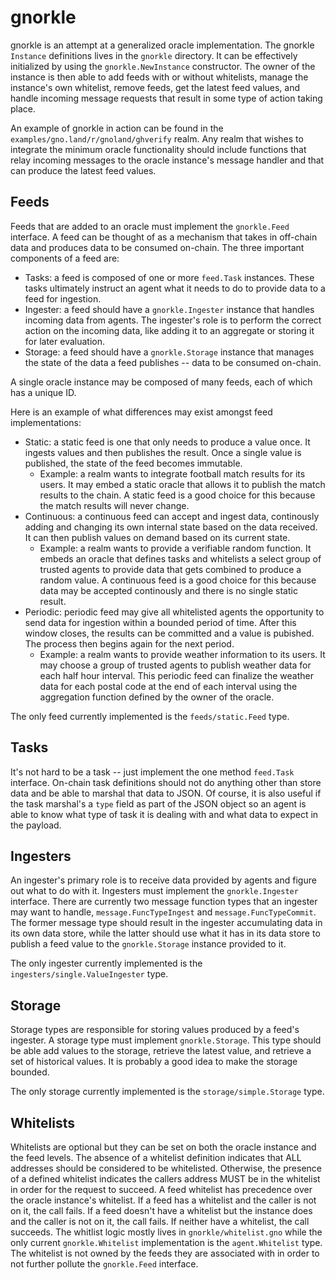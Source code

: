 # gnorkle

gnorkle is an attempt at a generalized oracle implementation. The gnorkle `Instance` definitions lives in the `gnorkle` directory. It can be effectively initialized by using the `gnorkle.NewInstance` constructor. The owner of the instance is then able to add feeds with or without whitelists, manage the instance's own whitelist, remove feeds, get the latest feed values, and handle incoming message requests that result in some type of action taking place.

An example of gnorkle in action can be found in the `examples/gno.land/r/gnoland/ghverify` realm. Any realm that wishes to integrate the minimum oracle functionality should include functions that relay incoming messages to the oracle instance's message handler and that can produce the latest feed values.

## Feeds

Feeds that are added to an oracle must implement the `gnorkle.Feed` interface. A feed can be thought of as a mechanism that takes in off-chain data and produces data to be consumed on-chain. The three important components of a feed are:
- Tasks: a feed is composed of one or more `feed.Task` instances. These tasks ultimately instruct an agent what it needs to do to provide data to a feed for ingestion.
- Ingester: a feed should have a `gnorkle.Ingester` instance that handles incoming data from agents. The ingester's role is to perform the correct action on the incoming data, like adding it to an aggregate or storing it for later evaluation.
- Storage: a feed should have a `gnorkle.Storage` instance that manages the state of the data a feed publishes -- data to be consumed on-chain.

A single oracle instance may be composed of many feeds, each of which has a unique ID.

Here is an example of what differences may exist amongst feed implementations:
- Static: a static feed is one that only needs to produce a value once. It ingests values and then publishes the result. Once a single value is published, the state of the feed becomes immutable.
	- Example: a realm wants to integrate football match results for its users. It may embed a static oracle that allows it to publish the match results to the chain. A static feed is a good choice for this because the match results will never change.
- Continuous: a continuous feed can accept and ingest data, continously adding and changing its own internal state based on the data received. It can then publish values on demand based on its current state.
	- Example: a realm wants to provide a verifiable random function. It embeds an oracle that defines tasks and whitelists a select group of trusted agents to provide data that gets combined to produce a random value. A continuous feed is a good choice for this because data may be accepted continously and there is no single static result.
- Periodic:  periodic feed may give all whitelisted agents the opportunity to send data for ingestion within a bounded period of time. After this window closes, the results can be committed and a value is pubished. The process then begins again for the next period.
	- Example: a realm wants to provide weather information to its users. It may choose a group of trusted agents to publish weather data for each half hour interval. This periodic feed can finalize the weather data for each postal code at the end of each interval using the aggregation function defined by the owner of the oracle.

The only feed currently implemented is the `feeds/static.Feed` type.

## Tasks

It's not hard to be a task -- just implement the one method `feed.Task` interface. On-chain task definitions should not do anything other than store data and be able to marshal that data to JSON. Of course, it is also useful if the task marshal's a `type` field as part of the JSON object so an agent is able to know what type of task it is dealing with and what data to expect in the payload.

## Ingesters

An ingester's primary role is to receive data provided by agents and figure out what to do with it. Ingesters must implement the `gnorkle.Ingester` interface. There are currently two message function types that an ingester may want to handle, `message.FuncTypeIngest` and `message.FuncTypeCommit`. The former message type should result in the ingester accumulating data in its own data store, while the latter should use what it has in its data store to publish a feed value to the `gnorkle.Storage` instance provided to it.

The only ingester currently implemented is the `ingesters/single.ValueIngester` type.

## Storage

Storage types are responsible for storing values produced by a feed's ingester. A storage type must implement `gnorkle.Storage`. This type should be able add values to the storage, retrieve the latest value, and retrieve a set of historical values. It is probably a good idea to make the storage bounded.

The only storage currently implemented is the `storage/simple.Storage` type.

## Whitelists

Whitelists are optional but they can be set on both the oracle instance and the feed levels. The absence of a whitelist definition indicates that ALL addresses should be considered to be whitelisted. Otherwise, the presence of a defined whitelist indicates the callers address MUST be in the whitelist in order for the request to succeed. A feed whitelist has precedence over the oracle instance's whitelist. If a feed has a whitelist and the caller is not on it, the call fails. If a feed doesn't have a whitelist but the instance does and the caller is not on it, the call fails. If neither have a whitelist, the call succeeds. The whitlist logic mostly lives in `gnorkle/whitelist.gno` while the only current `gnorkle.Whitelist` implementation is the `agent.Whitelist` type. The whitelist is not owned by the feeds they are associated with in order to not further pollute the `gnorkle.Feed` interface.